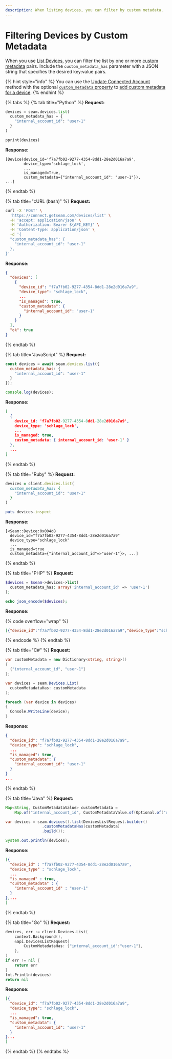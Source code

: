 ```yaml
---
description: When listing devices, you can filter by custom metadata.
---
```


# Filtering Devices by Custom Metadata

When you use [List Devices](../../api-clients/devices/list.md), you can filter the list by one or more [custom metadata](../../api-clients/devices/#device-properties) pairs. Include the `custom_metadata_has` parameter with a JSON string that specifies the desired key:value pairs.

{% hint style="info" %}
You can use the [Update Connected Account](../../api-clients/connected_accounts/update.md) method with the optional [`custom_metadata` property](../../api-clients/connected_accounts/#connected\_account-properties) to [add custom metadata for a device](adding-custom-metadata-to-a-device.md).
{% endhint %}

{% tabs %}
{% tab title="Python" %}
**Request:**

```python
devices = seam.devices.list(
  custom_metadata_has = {
    "internal_account_id": "user-1"
  }
)

pprint(devices)
```

**Response:**

```
[Device(device_id='f7a7fb02-9277-4354-8dd1-28e2d016a7a9',
        device_type='schlage_lock',
        ...
        is_managed=True,
        custom_metadata={"internal_account_id": "user-1"}),
...]
```
{% endtab %}

{% tab title="cURL (bash)" %}
**Request:**

```bash
curl -X 'POST' \
  'https://connect.getseam.com/devices/list' \
  -H 'accept: application/json' \
  -H 'Authorization: Bearer ${API_KEY}' \
  -H 'Content-Type: application/json' \
  -d '{
  "custom_metadata_has": {
    "internal_account_id": "user-1"
  },
}'
```

**Response:**

```json
{
  "devices": [
    {
      "device_id": "f7a7fb02-9277-4354-8dd1-28e2d016a7a9",
      "device_type": "schlage_lock",
      ...
      "is_managed": true,
      "custom_metadata": {
        "internal_account_id": "user-1"
      }
    }
  ],
  "ok": true
}
```
{% endtab %}

{% tab title="JavaScript" %}
**Request:**

```javascript
const devices = await seam.devices.list({
  custom_metadata_has: {
    "internal_account_id": "user-1"
  }
});

console.log(devices);
```

**Response:**

```json
[
  {
    device_id: 'f7a7fb02-9277-4354-8dd1-28e2d016a7a9',
    device_type: 'schlage_lock',
    ...
    is_managed: true,
    custom_metadata: { internal_account_id: 'user-1' }
  },
  ...
]
```
{% endtab %}

{% tab title="Ruby" %}
**Request:**

```ruby
devices = client.devices.list(
  custom_metadata_has: {
    "internal_account_id": "user-1"
  }
)

puts devices.inspect
```

**Response:**

```
[<Seam::Device:0x004d8
  device_id="f7a7fb02-9277-4354-8dd1-28e2d016a7a9"
  device_type="schlage_lock"
  ...
  is_managed=true
  custom_metadata={"internal_account_id"=>"user-1"}>, ...]
```
{% endtab %}

{% tab title="PHP" %}
**Request:**

```php
$devices = $seam->devices->list(
  custom_metadata_has: array('internal_account_id' => 'user-1')
);

echo json_encode($devices);
```

**Response:**

{% code overflow="wrap" %}
```json
[{"device_id":"f7a7fb02-9277-4354-8dd1-28e2d016a7a9","device_type":"schlage_lock",..."is_managed":true,"custom_metadata":{"internal_account_id":"user-1"}},...]
```
{% endcode %}
{% endtab %}

{% tab title="C#" %}
**Request:**

```csharp
var customMetadata = new Dictionary<string, string>()
{
  {"internal_account_id", "user-1"}
};

var devices = seam.Devices.List(
  customMetadataHas: customMetadata
);

foreach (var device in devices)
{
  Console.WriteLine(device);
}
```

**Response:**

```json
{
  "device_id": "f7a7fb02-9277-4354-8dd1-28e2d016a7a9",
  "device_type": "schlage_lock",
  ...
  "is_managed": true,
  "custom_metadata": {
    "internal_account_id": "user-1"
  }
}
...
```
{% endtab %}

{% tab title="Java" %}
**Request:**

```java
Map<String, CustomMetadataValue> customMetadata =
    Map.of("internal_account_id", CustomMetadataValue.of(Optional.of("user-1")));

var devices = seam.devices().list(DevicesListRequest.builder()
                .customMetadataHas(customMetadata)
                .build());

System.out.println(devices);
```

**Response:**

```json
[{
  "device_id" : "f7a7fb02-9277-4354-8dd1-28e2d016a7a9",
  "device_type" : "schlage_lock",
  ...
  "is_managed" : true,
  "custom_metadata" : {
    "internal_account_id" : "user-1"
  }
},...
]
```
{% endtab %}

{% tab title="Go" %}
**Request:**

```go
devices, err := client.Devices.List(
	context.Background(),
	&api.DevicesListRequest{
		CustomMetadataHas: {"internal_account_id":"user-1"},
	},
)
if err != nil {
	return err
}
fmt.Println(devices)
return nil
```

**Response:**

```json
[{
  "device_id": "f7a7fb02-9277-4354-8dd1-28e2d016a7a9",
  "device_type": "schlage_lock",
  ...
  "is_managed": true,
  "custom_metadata": {
    "internal_account_id": "user-1"
  }
}...
]
```
{% endtab %}
{% endtabs %}
